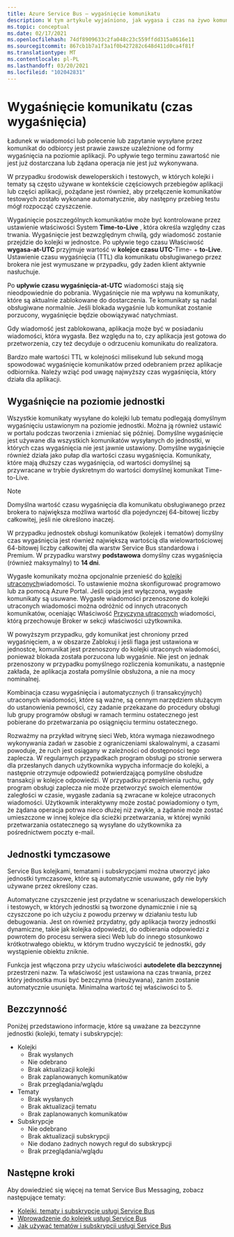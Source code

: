 ```yaml
---
title: Azure Service Bus — wygaśnięcie komunikatu
description: W tym artykule wyjaśniono, jak wygasa i czas na żywo komunikatów Azure Service Bus. Po upływie tego terminu wiadomość nie zostanie już dostarczona.
ms.topic: conceptual
ms.date: 02/17/2021
ms.openlocfilehash: 74df8909633c2fa048c23c559ffdd315a8616e11
ms.sourcegitcommit: 867cb1b7a1f3a1f0b427282c648d411d0ca4f81f
ms.translationtype: MT
ms.contentlocale: pl-PL
ms.lasthandoff: 03/20/2021
ms.locfileid: "102042831"
---
```

# <a name="message-expiration-time-to-live"></a>Wygaśnięcie komunikatu (czas wygaśnięcia)
Ładunek w wiadomości lub polecenie lub zapytanie wysyłane przez komunikat do odbiorcy jest prawie zawsze uzależnione od formy wygaśnięcia na poziomie aplikacji. Po upływie tego terminu zawartość nie jest już dostarczana lub żądana operacja nie jest już wykonywana.

W przypadku środowisk deweloperskich i testowych, w których kolejki i tematy są często używane w kontekście częściowych przebiegów aplikacji lub części aplikacji, pożądane jest również, aby przełączenie komunikatów testowych zostało wykonane automatycznie, aby następny przebieg testu mógł rozpocząć czyszczenie.

Wygaśnięcie poszczególnych komunikatów może być kontrolowane przez ustawienie właściwości System **Time-to-Live** , która określa względny czas trwania. Wygaśnięcie jest bezwzględnym chwilą, gdy wiadomość zostanie przejdzie do kolejki w jednostce. Po upływie tego czasu Właściwość **wygasa-at-UTC** przyjmuje wartość w **kolejce czasu UTC**-Time-  +  **to-Live**. Ustawienie czasu wygaśnięcia (TTL) dla komunikatu obsługiwanego przez brokera nie jest wymuszane w przypadku, gdy żaden klient aktywnie nasłuchuje.

Po **upływie czasu wygaśnięcia-at-UTC** wiadomości stają się nieodpowiednie do pobrania. Wygaśnięcie nie ma wpływu na komunikaty, które są aktualnie zablokowane do dostarczenia. Te komunikaty są nadal obsługiwane normalnie. Jeśli blokada wygaśnie lub komunikat zostanie porzucony, wygaśnięcie będzie obowiązywać natychmiast.

Gdy wiadomość jest zablokowana, aplikacja może być w posiadaniu wiadomości, która wygasła. Bez względu na to, czy aplikacja jest gotowa do przetworzenia, czy też decyduje o odrzuceniu komunikatu do realizatora.

Bardzo małe wartości TTL w kolejności milisekund lub sekund mogą spowodować wygaśnięcie komunikatów przed odebraniem przez aplikacje odbiornika. Należy wziąć pod uwagę najwyższy czas wygaśnięcia, który działa dla aplikacji.

## <a name="entity-level-expiration"></a>Wygaśnięcie na poziomie jednostki
Wszystkie komunikaty wysyłane do kolejki lub tematu podlegają domyślnym wygaśnięciu ustawionym na poziomie jednostki. Można ją również ustawić w portalu podczas tworzenia i zmieniać się później. Domyślne wygaśnięcie jest używane dla wszystkich komunikatów wysyłanych do jednostki, w których czas wygaśnięcia nie jest jawnie ustawiony. Domyślne wygaśnięcie również działa jako pułap dla wartości czasu wygaśnięcia. Komunikaty, które mają dłuższy czas wygaśnięcia, od wartości domyślnej są przywracane w trybie dyskretnym do wartości domyślnej komunikat Time-to-Live.

> [!NOTE]
> Domyślna wartość czasu wygaśnięcia dla komunikatu obsługiwanego przez brokera to największa możliwa wartość dla pojedynczej 64-bitowej liczby całkowitej, jeśli nie określono inaczej.
>
> W przypadku jednostek obsługi komunikatów (kolejek i tematów) domyślny czas wygaśnięcia jest również największą wartością dla wielowartościowej 64-bitowej liczby całkowitej dla warstw Service Bus standardowa i Premium. W przypadku warstwy **podstawowa** domyślny czas wygaśnięcia (również maksymalny) to **14 dni**.

Wygasłe komunikaty można opcjonalnie przenieść do [kolejki utraconych](service-bus-dead-letter-queues.md)wiadomości. To ustawienie można skonfigurować programowo lub za pomocą Azure Portal. Jeśli opcja jest wyłączona, wygasłe komunikaty są usuwane. Wygasłe wiadomości przenoszone do kolejki utraconych wiadomości można odróżnić od innych utraconych komunikatów, oceniając Właściwość [Przyczyna utraconych](service-bus-dead-letter-queues.md#moving-messages-to-the-dlq) wiadomości, którą przechowuje Broker w sekcji właściwości użytkownika. 

W powyższym przypadku, gdy komunikat jest chroniony przed wygaśnięciem, a w obszarze Zablokuj i jeśli flaga jest ustawiona w jednostce, komunikat jest przenoszony do kolejki utraconych wiadomości, ponieważ blokada została porzucona lub wygaśnie. Nie jest on jednak przenoszony w przypadku pomyślnego rozliczenia komunikatu, a następnie zakłada, że aplikacja została pomyślnie obsłużona, a nie na mocy nominalnej.

Kombinacja czasu wygaśnięcia i automatycznych (i transakcyjnych) utraconych wiadomości, które są ważne, są cennym narzędziem służącym do ustanowienia pewności, czy zadanie przekazane do procedury obsługi lub grupy programów obsługi w ramach terminu ostatecznego jest pobierane do przetwarzania po osiągnięciu terminu ostatecznego.

Rozważmy na przykład witrynę sieci Web, która wymaga niezawodnego wykonywania zadań w zasobie z ograniczeniami skalowalnymi, a czasami powoduje, że ruch jest osiągany w zależności od dostępności tego zaplecza. W regularnych przypadkach program obsługi po stronie serwera dla przesłanych danych użytkownika wypycha informacje do kolejki, a następnie otrzymuje odpowiedź potwierdzającą pomyślne obsłudze transakcji w kolejce odpowiedzi. W przypadku przepełnienia ruchu, gdy program obsługi zaplecza nie może przetworzyć swoich elementów zaległości w czasie, wygasłe zadania są zwracane w kolejce utraconych wiadomości. Użytkownik interaktywny może zostać powiadomiony o tym, że żądana operacja potrwa nieco dłużej niż zwykle, a żądanie może zostać umieszczone w innej kolejce dla ścieżki przetwarzania, w której wyniki przetwarzania ostatecznego są wysyłane do użytkownika za pośrednictwem poczty e-mail. 


## <a name="temporary-entities"></a>Jednostki tymczasowe

Service Bus kolejkami, tematami i subskrypcjami można utworzyć jako jednostki tymczasowe, które są automatycznie usuwane, gdy nie były używane przez określony czas.
 
Automatyczne czyszczenie jest przydatne w scenariuszach deweloperskich i testowych, w których jednostki są tworzone dynamicznie i nie są czyszczone po ich użyciu z powodu przerwy w działaniu testu lub debugowania. Jest on również przydatny, gdy aplikacja tworzy jednostki dynamiczne, takie jak kolejka odpowiedzi, do odbierania odpowiedzi z powrotem do procesu serwera sieci Web lub do innego stosunkowo krótkotrwałego obiektu, w którym trudno wyczyścić te jednostki, gdy wystąpienie obiektu zniknie.

Funkcja jest włączona przy użyciu właściwości **autodelete dla bezczynnej** przestrzeni nazw. Ta właściwość jest ustawiona na czas trwania, przez który jednostka musi być bezczynna (nieużywana), zanim zostanie automatycznie usunięta. Minimalna wartość tej właściwości to 5.
 
## <a name="idleness"></a>Bezczynność

Poniżej przedstawiono informacje, które są uważane za bezczynne jednostki (kolejki, tematy i subskrypcje):

- Kolejki
    - Brak wysłanych  
    - Nie odebrano  
    - Brak aktualizacji kolejki  
    - Brak zaplanowanych komunikatów  
    - Brak przeglądania/wglądu 
- Tematy  
    - Brak wysłanych  
    - Brak aktualizacji tematu  
    - Brak zaplanowanych komunikatów 
- Subskrypcje
    - Nie odebrano  
    - Brak aktualizacji subskrypcji  
    - Nie dodano żadnych nowych reguł do subskrypcji  
    - Brak przeglądania/wglądu  
 

## <a name="next-steps"></a>Następne kroki

Aby dowiedzieć się więcej na temat Service Bus Messaging, zobacz następujące tematy:

* [Kolejki, tematy i subskrypcje usługi Service Bus](service-bus-queues-topics-subscriptions.md)
* [Wprowadzenie do kolejek usługi Service Bus](service-bus-dotnet-get-started-with-queues.md)
* [Jak używać tematów i subskrypcji usługi Service Bus](service-bus-dotnet-how-to-use-topics-subscriptions.md)
